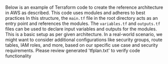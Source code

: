 Below is an example of Terraform code to create the reference architecture in AWS as described. This code uses modules and adheres to best practices
In this structure, the `main.tf` file in the root directory acts as an entry point and references the modules. The `variables.tf` and `outputs.tf` files can be used to declare input variables and outputs for the modules.
This is a basic setup as per given architecture. In a real-world scenario, we might want to consider additional configurations like security groups, route tables, IAM roles, and more, based on our specific use case and security requirements.
Please review generated 'tfplan.txt' to verify code functionality